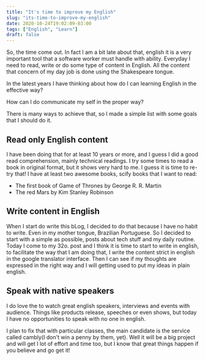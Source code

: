 ```yaml
---
title: "It's time to improve my English"
slug: "its-time-to-improve-my-english"
date: 2020-10-24T19:02:09-03:00
tags: ["English", "Learn"]
draft: false
---
```

So, the time come out. In fact I am a bit late about that, english it is a very important tool that a software worker must handle with ability.
Everyday I need to read, write or do some type of content in English. All the content that concern of my day job is done using the Shakespeare tongue.

In the latest years I have thinking about how do I can learning English in the effective way?

How can I do communicate my self in the proper way?

There is many ways to achieve that, so I made a simple list with some goals that I should do it.

## Read only English content

I have been doing that for at least 10 years or more, and I guess I did a good read comprehension, mainly technical readings. I try some times to read a book in original format, but it shows very hard to me. I guess it is time to re-try that!
I have at least two  awesome books, scify books that I want to read:

* The first book of Game of Thrones by George R. R. Martin
* The red Mars by Kim Stanley Robinson

## Write content in English

When I start do write this bLog, I decided to do that because I have no habit to write. Even in my mother tongue, Brazilian Portuguese. So I decided to start with a simple as possible, posts about tech stuff and my daily routine.
Today I come to my 32o. post and I think it is time to start to write in english, to facilitate the way that I am doing that, I write the content strict in english in the google translator interface. Then I can see if my thoughts are expressed in the right way and I will getting used to put my ideas in plain english.

## Speak with native speakers

I do love the to watch great english speakers, interviews and events with audience. Things like products release, speeches or even shows, but today I have no opportunities to speak with no one in english.

I plan to fix that with particular classes, the main candidate is the service called cambly(I don't win a penny by them, yet).
Well it will be a big project and will get I lot of effort and time too, but I know that great things happen if you believe and go get it!
